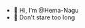 - 👋 Hi, I’m @Hema-Nagu
- 👀 Don't stare too long

    


<!---
Hema-Nagu/Hema-Nagu is a ✨ special ✨ repository because its `README.md` (this file) appears on your GitHub profile.
You can click the Preview link to take a look at your changes.
--->

